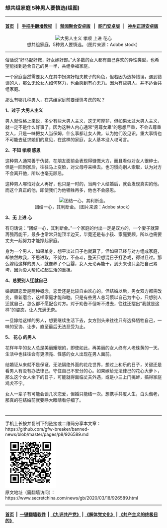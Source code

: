 ### 想共组家庭 5种男人要慎选(组图)
------------------------

#### [首页](https://github.com/gfw-breaker/banned-news/blob/master/README.md) &nbsp;&nbsp;|&nbsp;&nbsp; [手把手翻墙教程](https://github.com/gfw-breaker/guides/wiki) &nbsp;&nbsp;|&nbsp;&nbsp; [禁闻聚合安卓版](https://github.com/gfw-breaker/bn-android) &nbsp;&nbsp;|&nbsp;&nbsp; [网门安卓版](https://github.com/oGate2/oGate) &nbsp;&nbsp;|&nbsp;&nbsp; [神州正道安卓版](https://github.com/SzzdOgate/update) 



<div class="article_right" style="fone-color:#000">
 <p style="text-align: center;">
  <img alt="大男人主义 孝顺 上进 花心" src="//img3.secretchina.com/pic/2020/3-18/p2650322a478040731-ss.jpg"/>
  <br>
   想共组家庭，5种男人要慎选。（图片来源：Adobe stock）
   <span id="hideid" name="hideid" style="color:red;display:none;">
    <span href="https://www.secretchina.com">
    </span>
   </span>
  </br>
 </p>
 <div id="txt-mid1-t21-2017">
  

---


  </div>
 </div>
 <p>
  俗话说“好马配好鞍，好女嫁好郎。”大多数的女人都有自己喜欢的异性类型，也希望能找到适合自己的另一半，共组幸福家庭。
  <span id="hideid" name="hideid" style="color:red;display:none;">
   <span href="https://www.secretchina.com">
   </span>
  </span>
 </p>
 <p>
  一个家庭当然需要女人在其中扮演好相夫教子的角色，但若因为选择错误，遇到错误的人，那么无论女人如何努力，也会感到有心无力。因为有些男人，并不适合共组家庭。
 </p>
 <p>
  那么有哪几种男人，在共组家庭前要谨慎考虑的呢？
 </p>
 <p>
  <strong>
   1、过于
   <span href="https://www.secretchina.com/news/gb/tag/大男人主义" target="_blank">
    大男人主义
   </span>
  </strong>
 </p>
 <p>
  男人就性格上来说，多少有些大男人主义，这无可厚非，但如果太过大男人主义，就一定不是什么好事了。因为这种人内心通常“男尊女卑”的思想严重，不会去尊重女人，只是一味把女人当保姆，什么事都让女人做，认为她们没见识。重大事情也不可能去征求她们的意见，在这样的家庭，女人基本没人权可言。
 </p>
 <p>
  <strong>
   2、不知
   <span href="https://www.secretchina.com/news/gb/tag/孝顺" target="_blank">
    孝顺
   </span>
   感恩
  </strong>
 </p>
 <p>
  这种男人通常善于伪装，在朋友面前会表现得慷慨大方，而且看似对女人很绅士。但是一回到家后，往往马上变脸，对父母呼来唤去。也习惯向别人索取，认为对方不会离开他，所以也毫无顾忌。
 </p>
 <p>
  这种男人哪怕对女人再好，也只是一时的，当两个人结婚后，就会发现真实的他。而这个真正的他，即使我们为他牺牲再多，他也不会感恩。
 </p>
 <p style="text-align: center;">
  <img alt="团结一心，其利断金。" src="//img3.secretchina.com/pic/2020/3-16/p2649042a437676296-ss.jpg"/>
  <br>
   团结一心，其利断金。（图片来源：Adobe stock）
  </br>
 </p>
 <p>
  <strong>
   3、无
   <span href="https://www.secretchina.com/news/gb/tag/上进" target="_blank">
    上进
   </span>
   心
  </strong>
 </p>
 <p>
  有句话说：“团结一心，其利断金。”一个家庭的付出一定是双方的，一个妻子就算再强再能干，最多也常常只能顶半边天，毕竟还是有小孩、家庭要顾。所以也需要丈夫一起努力才能撑起家庭。
 </p>
 <p>
  身为一个男人，如果单身，想平淡过日子也就算了。但如果已经与对方组成家庭，却依然故我，不思进取，不努力，不奋斗，整天只想混日子打游戏，得过且过。那么嫁给这样的男人，就像养了个巨婴，女人无论再能干，到头来也只会把自己累垮，因为没人帮忙扛起生活的重担。
 </p>
 <p>
  <strong>
   4、总要别人迁就自己
  </strong>
 </p>
 <p>
  婚姻跟恋爱是两种概念，恋爱还是比较自由欢心的。但结婚以后，男女双方都需改变，重新磨合，这样家庭才能和睦。只是有些男人总习惯以自己为中心，只想别人迁就自己，怎么都不愿配合对方。对于劝告不但听不进去，往往还摆出“我就是这样”的姿态，让人充满无奈。
 </p>
 <p>
  一旦嫁给这样的男人，想要继续生活下去，女方到头来往往只有选择牺牲自己，一味的妥协、让步，直至最后无法忍受为止。
 </p>
 <p>
  <strong>
   5、
   <span href="https://www.secretchina.com/news/gb/tag/花心" target="_blank">
    花心
   </span>
   的男人
  </strong>
 </p>
 <p>
  花样年华的女人总是美丽耀眼的，即使如此，再美丽的女人终有人老珠黄的一天。生活中也往往会有更漂亮、性感的女人出现在男人面前。
 </p>
 <p>
  结婚证从来就不是保证，无法隔绝外面的花花世界，想过上和乐的日子，关键还是看男人有没有办法律己，守住自己不安分的心。如果嫁给无法律己的花心大萝卜，那么这个女人余下的日子，可能就得面临丈夫外遇，或是小三上门挑衅，搞得家庭鸡犬不宁。
 </p>
 <p>
  女人一辈子有可能会谈几次恋爱，但婚只能结一次。想携手共度人生，白头偕老，那真的在结婚前就要睁大眼睛看仔细了。
  <center>
   <div>
    <div id="txt-mid2-t22-2017" style="display: block;  max-height: 351px;  overflow: hidden;">
     <div id="SC-21xxx">
     </div>
     <ins class="adsbygoogle" data-ad-client="ca-pub-1276641434651360" data-ad-format="auto" data-ad-slot="4301710469" data-full-width-responsive="true" style="display:block">
     </ins>
    </div>
   </div>
  </center>
  <div style="padding-top:12px;">
  </div>
 </p>
</div>

<hr/>
手机上长按并复制下列链接或二维码分享本文章：<br/>
https://github.com/gfw-breaker/banned-news/blob/master/pages/p8/926589.md <br/>
<a href='https://github.com/gfw-breaker/banned-news/blob/master/pages/p8/926589.md'><img src='https://github.com/gfw-breaker/banned-news/blob/master/pages/p8/926589.md.png'/></a> <br/>
原文地址（需翻墙访问）：https://www.secretchina.com/news/gb/2020/03/18/926589.html


------------------------
#### [首页](https://github.com/gfw-breaker/banned-news/blob/master/README.md) &nbsp;|&nbsp; [一键翻墙软件](https://github.com/gfw-breaker/nogfw/blob/master/README.md) &nbsp;| [《九评共产党》](https://github.com/gfw-breaker/9ping.md/blob/master/README.md#九评之一评共产党是什么) | [《解体党文化》](https://github.com/gfw-breaker/jtdwh.md/blob/master/README.md) | [《共产主义的终极目的》](https://github.com/gfw-breaker/gczydzjmd.md/blob/master/README.md)


<img src='http://gfw-breaker.win/banned-news/pages/p8/926589.md' width='0px' height='0px'/>